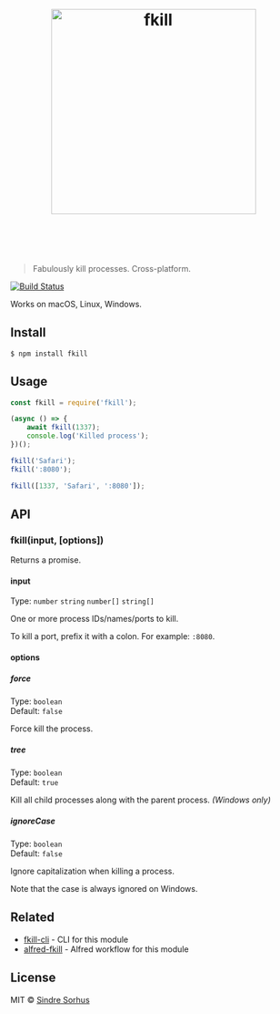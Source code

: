 <h1 align="center">
	<br>
	<img width="360" src="media/logo.svg" alt="fkill">
	<br>
	<br>
	<br>
</h1>

> Fabulously kill processes. Cross-platform.

[![Build Status](https://travis-ci.org/sindresorhus/fkill.svg?branch=master)](https://travis-ci.org/sindresorhus/fkill)

Works on macOS, Linux, Windows.


## Install

```
$ npm install fkill
```


## Usage

```js
const fkill = require('fkill');

(async () => {
	await fkill(1337);
	console.log('Killed process');
})();

fkill('Safari');
fkill(':8080');

fkill([1337, 'Safari', ':8080']);
```


## API

### fkill(input, [options])

Returns a promise.

#### input

Type: `number` `string` `number[]` `string[]`

One or more process IDs/names/ports to kill.

To kill a port, prefix it with a colon. For example: `:8080`.

#### options

##### force

Type: `boolean`<br>
Default: `false`

Force kill the process.

##### tree

Type: `boolean`<br>
Default: `true`

Kill all child processes along with the parent process. *(Windows only)*

##### ignoreCase

Type: `boolean`<br>
Default: `false`

Ignore capitalization when killing a process.

Note that the case is always ignored on Windows.


## Related

- [fkill-cli](https://github.com/sindresorhus/fkill-cli) - CLI for this module
- [alfred-fkill](https://github.com/SamVerschueren/alfred-fkill) - Alfred workflow for this module


## License

MIT © [Sindre Sorhus](https://sindresorhus.com)

